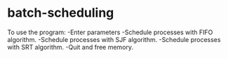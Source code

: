 # batch-scheduling

To use the program:
     -Enter parameters
     -Schedule processes with FIFO algorithm.
     -Schedule processes with SJF algorithm.
     -Schedule processes with SRT algorithm.
     -Quit and free memory.
